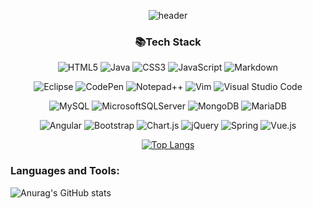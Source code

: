 
<div align="center">
  
![header](https://capsule-render.vercel.app/api?type=waving&color=auto&height=300&section=header&text=Hello%20👋&fontSize=90)

  ### :books:Tech Stack
![HTML5](https://img.shields.io/badge/html5-%23E34F26.svg?style=for-the-badge&logo=html5&logoColor=white) ![Java](https://img.shields.io/badge/java-%23ED8B00.svg?style=for-the-badge&logo=java&logoColor=white) ![CSS3](https://img.shields.io/badge/css3-%231572B6.svg?style=for-the-badge&logo=css3&logoColor=white) ![JavaScript](https://img.shields.io/badge/javascript-%23323330.svg?style=for-the-badge&logo=javascript&logoColor=%23F7DF1E) ![Markdown](https://img.shields.io/badge/markdown-%23000000.svg?style=for-the-badge&logo=markdown&logoColor=white)
  
![Eclipse](https://img.shields.io/badge/Eclipse-FE7A16.svg?style=for-the-badge&logo=Eclipse&logoColor=white) ![CodePen](https://img.shields.io/badge/CodePen-white?style=for-the-badge&logo=codepen&logoColor=black) 	![Notepad++](https://img.shields.io/badge/Notepad++-90E59A.svg?style=for-the-badge&logo=notepad%2b%2b&logoColor=black) 	![Vim](https://img.shields.io/badge/VIM-%2311AB00.svg?style=for-the-badge&logo=vim&logoColor=white) ![Visual Studio Code](https://img.shields.io/badge/Visual%20Studio%20Code-0078d7.svg?style=for-the-badge&logo=visual-studio-code&logoColor=white)
  
![MySQL](https://img.shields.io/badge/mysql-%2300f.svg?style=for-the-badge&logo=mysql&logoColor=white) ![MicrosoftSQLServer](https://img.shields.io/badge/Microsoft%20SQL%20Sever-CC2927?style=for-the-badge&logo=microsoft%20sql%20server&logoColor=white) ![MongoDB](https://img.shields.io/badge/MongoDB-%234ea94b.svg?style=for-the-badge&logo=mongodb&logoColor=white) ![MariaDB](https://img.shields.io/badge/MariaDB-003545?style=for-the-badge&logo=mariadb&logoColor=white)
  
![Angular](https://img.shields.io/badge/angular-%23DD0031.svg?style=for-the-badge&logo=angular&logoColor=white) 	![Bootstrap](https://img.shields.io/badge/bootstrap-%23563D7C.svg?style=for-the-badge&logo=bootstrap&logoColor=white) ![Chart.js](https://img.shields.io/badge/chart.js-F5788D.svg?style=for-the-badge&logo=chart.js&logoColor=white) 	![jQuery](https://img.shields.io/badge/jquery-%230769AD.svg?style=for-the-badge&logo=jquery&logoColor=white) 	![Spring](https://img.shields.io/badge/spring-%236DB33F.svg?style=for-the-badge&logo=spring&logoColor=white) 	![Vue.js](https://img.shields.io/badge/vuejs-%2335495e.svg?style=for-the-badge&logo=vuedotjs&logoColor=%234FC08D)
  
  
  [![Top Langs](https://github-readme-stats.vercel.app/api/top-langs/?username=u-egg)](https://github.com/anuraghazra/github-readme-stats) 
  
</div>

### Languages and Tools:
![Anurag's GitHub stats](https://github-readme-stats.vercel.app/api?username=u-egg&&show_icons=true&theme=default)
